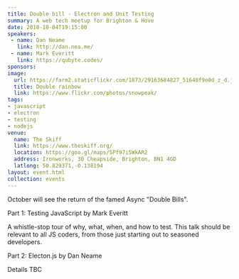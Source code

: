 ```yaml
---
title: Double bill - Electron and Unit Testing
summary: A web tech meetup for Brighton & Hove
date: 2018-10-04T19:15:00
speakers: 
 - name: Dan Neame
   link: http://dan.nea.me/
 - name: Mark Everitt
   link: https://qubyte.codes/
sponsors:
image:
  url: https://farm2.staticflickr.com/1873/29163684827_51640f9e0d_z_d.jpg
  title: Double rainbow
  link: https://www.flickr.com/photos/snowpeak/
tags:
- javascript
- electron
- testing
- nodejs
venue:
  name: The Skiff
  link: https://www.theskiff.org/
  location: https://goo.gl/maps/SPf97i5WkAR2
  address: Ironworks, 30 Cheapside, Brighton, BN1 4GD
  latlong: 50.829371,-0.138194
layout: event.html
collection: events
---
```


October will see the return of the famed Async "Double Bills".

Part 1: Testing JavaScript by Mark Everitt

A whistle-stop tour of why, what, when, and how to test. This talk should be relevant to all JS coders, from those just starting out to seasoned developers.

Part 2: Electon.js by Dan Neame

Details TBC
